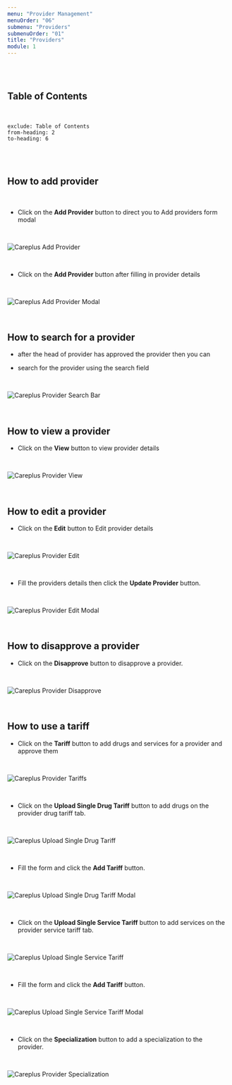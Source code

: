 ```yaml
---
menu: "Provider Management"
menuOrder: "06"
submenu: "Providers"
submenuOrder: "01"
title: "Providers"
module: 1
---
```


<br />
<br />

## Table of Contents

<br />

```toc
exclude: Table of Contents
from-heading: 2
to-heading: 6
```

<br />
<br />

## How to add provider

<br />

- Click on the **Add Provider** button to direct you to Add providers form modal

<br />

![Careplus Add Provider](/images/CareplusAddProvider.png "Add Provider")

<br />

- Click on the **Add Provider** button after filling in provider details

<br />

![Careplus Add Provider Modal](/images/CareplusAddProviderModal.png "Add Provider Modal")

<br />

## How to search for a provider

- after the head of provider has approved the provider then you can

- search for the provider using the search field

<br />

![Careplus Provider Search Bar](/images/CareplusProviderSearchBar.png "Provider Search Bar")

<br />

## How to view a provider

- Click on the **View** button to view provider details

<br />

![Careplus Provider View](/images/CareplusProviderView.png "Provider View")

<br />

<!-- * Click on the **View Password** button to view provider Password and **Login as provider** button to login

<br />

  ![alt text](/images/ViewPassordLogin.png "Title")

<br /> -->

## How to edit a provider

- Click on the **Edit** button to Edit provider details

<br />

![Careplus Provider Edit](/images/CareplusProviderEdit.png "Provider Edit")

<br />

- Fill the providers details then click the **Update Provider** button.

<br />

![Careplus Provider Edit Modal](/images/CareplusProviderEditModal.png "Provider Edit Modal")

<br />

## How to disapprove a provider

- Click on the **Disapprove** button to disapprove a provider.

<br />

![Careplus Provider Disapprove](/images/CareplusProviderDisapprove.png "Provider Disapprove")

<br />

## How to use a tariff

- Click on the **Tariff** button to add drugs and services for a provider and approve them

<br />

![Careplus Provider Tariffs](/images/CareplusProviderTariffs.png "Provider Tariffs")

<br />

- Click on the **Upload Single Drug Tariff** button to add drugs on the provider drug tariff tab.

<br />

![Careplus Upload Single Drug Tariff](/images/CareplusUploadSingleDrugTariff.png "Upload Single Drug Tariff")

<br />

- Fill the form and click the **Add Tariff** button.

<br />

![Careplus Upload Single Drug Tariff Modal](/images/CareplusUploadSingleDrugTariffModal.png "Upload Single Drug Tariff Modal")

<br />

- Click on the **Upload Single Service Tariff** button to add services on the provider service tariff tab.

<br />

![Careplus Upload Single Service Tariff](/images/CareplusUploadSingleServiceTariff.png "Upload Single Service Tariff")

<br />

- Fill the form and click the **Add Tariff** button.

<br />

![Careplus Upload Single Service Tariff Modal](/images/CareplusUploadSingleServiceTariffModal.png "Upload Single Service Tariff Modal")

<br />

- Click on the **Specialization** button to add a specialization to the provider.

<br />

![Careplus Provider Specialization](/images/CareplusProviderSpecialization.png "Provider Specialization")

<br />
